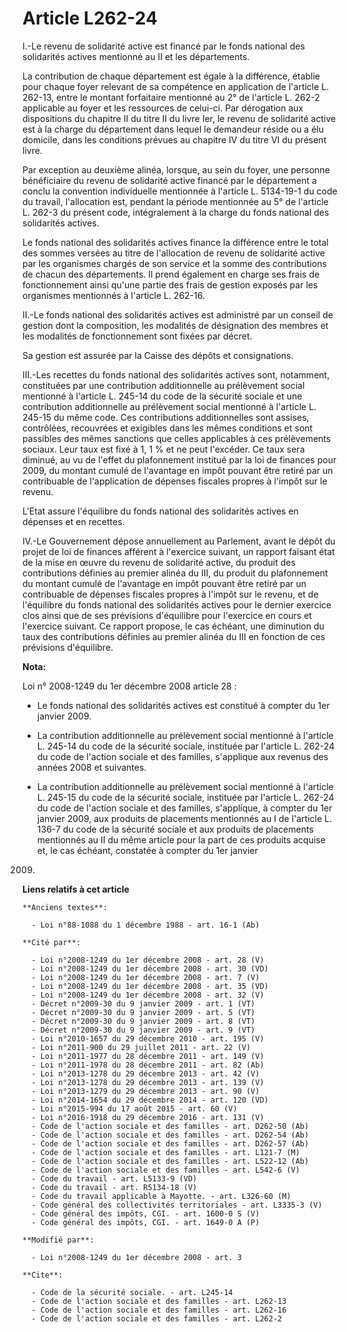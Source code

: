 # Article L262-24

I.-Le revenu de solidarité active est financé par le fonds national des solidarités actives mentionné au II et les
départements. 

La contribution de chaque département est égale à la différence, établie pour chaque foyer relevant de sa compétence en
application de l'article L. 262-13, entre le montant forfaitaire mentionné au 2° de l'article L. 262-2 applicable au foyer et
les ressources de celui-ci. Par dérogation aux dispositions du chapitre II du titre II du livre Ier, le revenu de solidarité
active est à la charge du département dans lequel le demandeur réside ou a élu domicile, dans les conditions prévues au
chapitre IV du titre VI du présent livre. 

Par exception au deuxième alinéa, lorsque, au sein du foyer, une personne bénéficiaire du revenu de solidarité active financé
par le département a conclu la convention individuelle mentionnée à l'article L. 5134-19-1 du code du travail, l'allocation
est, pendant la période mentionnée au 5° de l'article L. 262-3 du présent code, intégralement à la charge du fonds national
des solidarités actives. 

Le fonds national des solidarités actives finance la différence entre le total des sommes versées au titre de l'allocation de
revenu de solidarité active par les organismes chargés de son service et la somme des contributions de chacun des
départements. Il prend également en charge ses frais de fonctionnement ainsi qu'une partie des frais de gestion exposés par
les organismes mentionnés à l'article L. 262-16. 

II.-Le fonds national des solidarités actives est administré par un conseil de gestion dont la composition, les modalités de
désignation des membres et les modalités de fonctionnement sont fixées par décret. 

Sa gestion est assurée par la Caisse des dépôts et consignations. 

III.-Les recettes du fonds national des solidarités actives sont, notamment, constituées par une contribution additionnelle
au prélèvement social mentionné à l'article L. 245-14 du code de la sécurité sociale et une contribution additionnelle au
prélèvement social mentionné à l'article L. 245-15 du même code. Ces contributions additionnelles sont assises, contrôlées,
recouvrées et exigibles dans les mêmes conditions et sont passibles des mêmes sanctions que celles applicables à ces
prélèvements sociaux. Leur taux est fixé à 1, 1 % et ne peut l'excéder. Ce taux sera diminué, au vu de l'effet du
plafonnement institué par la loi de finances pour 2009, du montant cumulé de l'avantage en impôt pouvant être retiré par un
contribuable de l'application de dépenses fiscales propres à l'impôt sur le revenu.

L'Etat assure l'équilibre du fonds national des solidarités actives en dépenses et en recettes. 

IV.-Le Gouvernement dépose annuellement au Parlement, avant le dépôt du projet de loi de finances afférent à l'exercice
suivant, un rapport faisant état de la mise en œuvre du revenu de solidarité active, du produit des contributions définies au
premier alinéa du III, du produit du plafonnement du montant cumulé de l'avantage en impôt pouvant être retiré par un
contribuable de dépenses fiscales propres à l'impôt sur le revenu, et de l'équilibre du fonds national des solidarités
actives pour le dernier exercice clos ainsi que de ses prévisions d'équilibre pour l'exercice en cours et l'exercice suivant.
Ce rapport propose, le cas échéant, une diminution du taux des contributions définies au premier alinéa du III en fonction de
ces prévisions d'équilibre.

**Nota:**

Loi n° 2008-1249 du 1er décembre 2008 article 28 : 

- Le fonds national des solidarités actives est constitué à compter du 1er janvier 2009.

- La contribution additionnelle au prélèvement social mentionné à l'article L. 245-14 du code de la sécurité sociale,
instituée par l'article L. 262-24 du code de l'action sociale et des familles, s'applique aux revenus des années 2008 et
suivantes.

- La contribution additionnelle au prélèvement social mentionné à l'article L. 245-15 du code de la sécurité sociale,
instituée par l'article L. 262-24 du code de l'action sociale et des familles, s'applique, à compter du 1er janvier 2009, aux
produits de placements mentionnés au I de l'article L. 136-7 du code de la sécurité sociale et aux produits de placements
mentionnés au II du même article pour la part de ces produits acquise et, le cas échéant, constatée à compter du 1er janvier
2009.

**Liens relatifs à cet article**

	**Anciens textes**:

	  - Loi n°88-1088 du 1 décembre 1988 - art. 16-1 (Ab)

	**Cité par**:

	  - Loi n°2008-1249 du 1er décembre 2008 - art. 28 (V)
	  - Loi n°2008-1249 du 1er décembre 2008 - art. 30 (VD)
	  - Loi n°2008-1249 du 1er décembre 2008 - art. 7 (V)
	  - Loi n°2008-1249 du 1er décembre 2008 - art. 35 (VD)
	  - Loi n°2008-1249 du 1er décembre 2008 - art. 32 (V)
	  - Décret n°2009-30 du 9 janvier 2009 - art. 1 (VT)
	  - Décret n°2009-30 du 9 janvier 2009 - art. 5 (VT)
	  - Décret n°2009-30 du 9 janvier 2009 - art. 8 (VT)
	  - Décret n°2009-30 du 9 janvier 2009 - art. 9 (VT)
	  - Loi n°2010-1657 du 29 décembre 2010 - art. 195 (V)
	  - Loi n°2011-900 du 29 juillet 2011 - art. 22 (V)
	  - Loi n°2011-1977 du 28 décembre 2011 - art. 149 (V)
	  - Loi n°2011-1978 du 28 décembre 2011 - art. 82 (Ab)
	  - Loi n°2013-1278 du 29 décembre 2013 - art. 42 (V)
	  - Loi n°2013-1278 du 29 décembre 2013 - art. 139 (V)
	  - Loi n°2013-1279 du 29 décembre 2013 - art. 90 (V)
	  - Loi n°2014-1654 du 29 décembre 2014 - art. 120 (VD)
	  - Loi n°2015-994 du 17 août 2015 - art. 60 (V)
	  - Loi n°2016-1918 du 29 décembre 2016 - art. 131 (V)
	  - Code de l'action sociale et des familles - art. D262-50 (Ab)
	  - Code de l'action sociale et des familles - art. D262-54 (Ab)
	  - Code de l'action sociale et des familles - art. D262-57 (Ab)
	  - Code de l'action sociale et des familles - art. L121-7 (M)
	  - Code de l'action sociale et des familles - art. L522-12 (Ab)
	  - Code de l'action sociale et des familles - art. L542-6 (V)
	  - Code du travail - art. L5133-9 (VD)
	  - Code du travail - art. R5134-18 (V)
	  - Code du travail applicable à Mayotte. - art. L326-60 (M)
	  - Code général des collectivités territoriales - art. L3335-3 (V)
	  - Code général des impôts, CGI. - art. 1600-0 S (V)
	  - Code général des impôts, CGI. - art. 1649-0 A (P)

	**Modifié par**:

	  - Loi n°2008-1249 du 1er décembre 2008 - art. 3

	**Cite**:

	  - Code de la sécurité sociale. - art. L245-14
	  - Code de l'action sociale et des familles - art. L262-13
	  - Code de l'action sociale et des familles - art. L262-16
	  - Code de l'action sociale et des familles - art. L262-2
